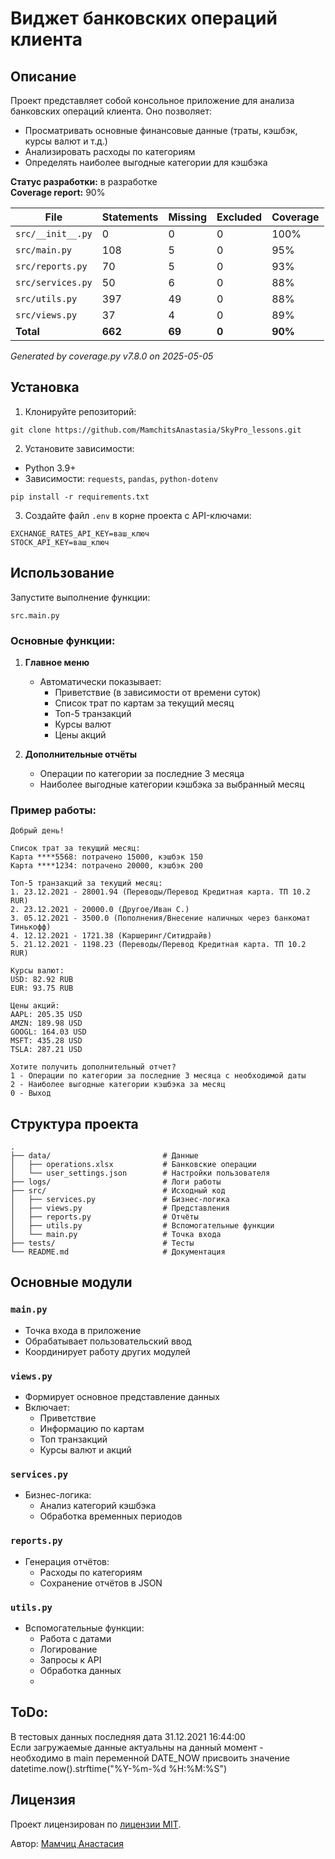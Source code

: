 # Виджет банковских операций клиента

## Описание
Проект представляет собой консольное приложение для анализа банковских операций клиента. Оно позволяет:
- Просматривать основные финансовые данные (траты, кэшбэк, курсы валют и т.д.)
- Анализировать расходы по категориям
- Определять наиболее выгодные категории для кэшбэка

**Статус разработки:** в разработке  
**Coverage report:** 90%

| File               | Statements | Missing | Excluded | Coverage |
|--------------------|------------|---------|----------|----------|
| `src/__init__.py`  | 0          | 0       | 0        | 100%     |
| `src/main.py`      | 108        | 5       | 0        | 95%      |
| `src/reports.py`   | 70         | 5       | 0        | 93%      |
| `src/services.py`  | 50         | 6       | 0        | 88%      |
| `src/utils.py`     | 397        | 49      | 0        | 88%      |
| `src/views.py`     | 37         | 4       | 0        | 89%      |
| **Total**          | **662**    | **69**  | **0**    | **90%**  |

*Generated by coverage.py v7.8.0 on 2025-05-05*

## Установка
1. Клонируйте репозиторий:

```
git clone https://github.com/MamchitsAnastasia/SkyPro_lessons.git
```

2. Установите зависимости:
- Python 3.9+
- Зависимости: `requests`, `pandas`, `python-dotenv`
```
pip install -r requirements.txt
```

3. Создайте файл `.env` в корне проекта с API-ключами:
```
EXCHANGE_RATES_API_KEY=ваш_ключ
STOCK_API_KEY=ваш_ключ
```

## Использование
Запустите выполнение функции:
```
src.main.py
```

### Основные функции:
1. **Главное меню**  
   - Автоматически показывает:
     - Приветствие (в зависимости от времени суток)
     - Список трат по картам за текущий месяц
     - Топ-5 транзакций
     - Курсы валют
     - Цены акций

2. **Дополнительные отчёты**  
   - Операции по категории за последние 3 месяца
   - Наиболее выгодные категории кэшбэка за выбранный месяц

### Пример работы:
```
Добрый день!

Список трат за текущий месяц:
Карта ****5568: потрачено 15000, кэшбэк 150
Карта ****1234: потрачено 20000, кэшбэк 200

Топ-5 транзакций за текущий месяц:
1. 23.12.2021 - 28001.94 (Переводы/Перевод Кредитная карта. ТП 10.2 RUR)
2. 23.12.2021 - 20000.0 (Другое/Иван С.)
3. 05.12.2021 - 3500.0 (Пополнения/Внесение наличных через банкомат Тинькофф)
4. 12.12.2021 - 1721.38 (Каршеринг/Ситидрайв)
5. 21.12.2021 - 1198.23 (Переводы/Перевод Кредитная карта. ТП 10.2 RUR)

Курсы валют:
USD: 82.92 RUB
EUR: 93.75 RUB

Цены акций:
AAPL: 205.35 USD
AMZN: 189.98 USD
GOOGL: 164.03 USD
MSFT: 435.28 USD
TSLA: 287.21 USD

Хотите получить дополнительный отчет?
1 - Операции по категории за последние 3 месяца с необходимой даты
2 - Наиболее выгодные категории кэшбэка за месяц
0 - Выход
```

## Структура проекта
```
.
├── data/                         # Данные
│   ├── operations.xlsx           # Банковские операции
│   └── user_settings.json        # Настройки пользователя
├── logs/                         # Логи работы
├── src/                          # Исходный код
│   ├── services.py               # Бизнес-логика
│   ├── views.py                  # Представления
│   ├── reports.py                # Отчёты
│   ├── utils.py                  # Вспомогательные функции
│   └── main.py                   # Точка входа
├── tests/                        # Тесты
└── README.md                     # Документация
```

## Основные модули

### `main.py`
- Точка входа в приложение
- Обрабатывает пользовательский ввод
- Координирует работу других модулей

### `views.py`
- Формирует основное представление данных
- Включает:
  - Приветствие
  - Информацию по картам
  - Топ транзакций
  - Курсы валют и акций

### `services.py`
- Бизнес-логика:
  - Анализ категорий кэшбэка
  - Обработка временных периодов

### `reports.py`
- Генерация отчётов:
  - Расходы по категориям
  - Сохранение отчётов в JSON

### `utils.py`
- Вспомогательные функции:
  - Работа с датами
  - Логирование
  - Запросы к API
  - Обработка данных
  - 
## ToDo:
В тестовых данных последняя дата 31.12.2021 16:44:00  
Если загружаемые данные актуальны на данный момент -  
необходимо в main переменной DATE_NOW присвоить значение  
datetime.now().strftime("%Y-%m-%d %H:%M:%S")

## Лицензия
Проект лицензирован по [лицензии MIT](LICENSE).

Автор: [Мамчиц Анастасия](https://github.com/MamchitsAnastasia)
```